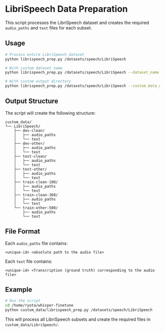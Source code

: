 # LibriSpeech Data Preparation

This script processes the LibriSpeech dataset and creates the required `audio_paths` and `text` files for each subset.

## Usage

```bash
# Process entire LibriSpeech dataset
python librispeech_prep.py /datasets/speech/LibriSpeech

# With custom dataset name
python librispeech_prep.py /datasets/speech/LibriSpeech --dataset_name "MyLibriSpeech"

# With custom output directory
python librispeech_prep.py /datasets/speech/LibriSpeech --custom_data_dir "my_data"
```

## Output Structure

The script will create the following structure:

```
custom_data/
└── LibriSpeech/
    ├── dev-clean/
    │   ├── audio_paths
    │   └── text
    ├── dev-other/
    │   ├── audio_paths
    │   └── text
    ├── test-clean/
    │   ├── audio_paths
    │   └── text
    ├── test-other/
    │   ├── audio_paths
    │   └── text
    ├── train-clean-100/
    │   ├── audio_paths
    │   └── text
    ├── train-clean-360/
    │   ├── audio_paths
    │   └── text
    └── train-other-500/
        ├── audio_paths
        └── text
```

## File Format

Each `audio_paths` file contains:
```
<unique-id> <absolute path to the audio file>
```

Each `text` file contains:
```
<unique-id> <Transcription (ground truth) corresponding to the audio file>
```

## Example

```bash
# Run the script
cd /home/ryota/whisper-finetune
python custom_data/librispeech_prep.py /datasets/speech/LibriSpeech
```

This will process all LibriSpeech subsets and create the required files in `custom_data/LibriSpeech/`.
